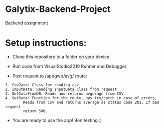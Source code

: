 # Galytix-Backend-Project
Backend assignment

# Setup instructions:

- Clone this repository to a folder on your device.

- Run code from VisualStudio2019 Runner and Debugger.
- Post request to /api/gwp/avg/ route:
```
1. CsvData: Class for reading csv
2. InputData: Reading InputData Class from request
3. GetDataFromDB: Reads and returns avgerage from CSV
4. GetData: Function for the route, has try/catch in case of errors,
		Reads from csv and returns average as status code 201. If bad request
		return 500.
```
- You are ready to use the app! Bon testing :)
